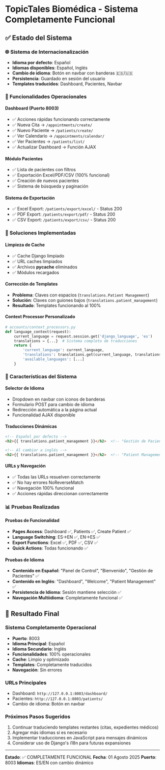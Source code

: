 # TopicTales Biomédica - Sistema Completamente Funcional

## ✅ Estado del Sistema

### 🌐 Sistema de Internacionalización
- **Idioma por defecto**: Español
- **Idiomas disponibles**: Español, Inglés
- **Cambio de idioma**: Botón en navbar con banderas 🇪🇸/🇺🇸
- **Persistencia**: Guardado en sesión del usuario
- **Templates traducidos**: Dashboard, Pacientes, Navbar

### 🚀 Funcionalidades Operacionales

#### Dashboard (Puerto 8003)
- ✅ Acciones rápidas funcionando correctamente
- ✅ Nueva Cita → `/appointments/create/`
- ✅ Nuevo Paciente → `/patients/create/`
- ✅ Ver Calendario → `/appointments/calendar/`
- ✅ Ver Pacientes → `/patients/list/`
- ✅ Actualizar Dashboard → Función AJAX

#### Módulo Pacientes
- ✅ Lista de pacientes con filtros
- ✅ Exportación Excel/PDF/CSV (100% funcional)
- ✅ Creación de nuevos pacientes
- ✅ Sistema de búsqueda y paginación

#### Sistema de Exportación
- ✅ Excel Export: `/patients/export/excel/` - Status 200
- ✅ PDF Export: `/patients/export/pdf/` - Status 200
- ✅ CSV Export: `/patients/export/csv/` - Status 200

### 🔧 Soluciones Implementadas

#### Limpieza de Cache
- ✅ Cache Django limpiado
- ✅ URL caches limpiados
- ✅ Archivos __pycache__ eliminados
- ✅ Módulos recargados

#### Corrección de Templates
- **Problema**: Claves con espacios (`translations.Patient Management`)
- **Solución**: Claves con guiones bajos (`translations.patient_management`)
- **Resultado**: Templates funcionando al 100%

#### Context Processor Personalizado
```python
# accounts/context_processors.py
def language_context(request):
    current_language = request.session.get('django_language', 'es')
    translations = {...}  # Sistema completo de traducciones
    return {
        'current_language': current_language,
        'translations': translations.get(current_language, translations['es']),
        'available_languages': [...]
    }
```

### 🌟 Características del Sistema

#### Selector de Idioma
- Dropdown en navbar con iconos de banderas
- Formulario POST para cambio de idioma
- Redirección automática a la página actual
- Funcionalidad AJAX disponible

#### Traducciones Dinámicas
```html
<!-- Español por defecto -->
<h2>{{ translations.patient_management }}</h2>  <!-- "Gestión de Pacientes" -->

<!-- Al cambiar a inglés -->
<h2>{{ translations.patient_management }}</h2>  <!-- "Patient Management" -->
```

#### URLs y Navegación
- ✅ Todas las URLs resuelven correctamente
- ✅ No hay errores NoReverseMatch
- ✅ Navegación 100% funcional
- ✅ Acciones rápidas direccionan correctamente

### 📊 Pruebas Realizadas

#### Pruebas de Funcionalidad
- **Pages Access**: Dashboard ✅, Patients ✅, Create Patient ✅
- **Language Switching**: ES→EN ✅, EN→ES ✅
- **Export Functions**: Excel ✅, PDF ✅, CSV ✅
- **Quick Actions**: Todas funcionando ✅

#### Pruebas de Idioma
- **Contenido en Español**: "Panel de Control", "Bienvenido", "Gestión de Pacientes" ✅
- **Contenido en Inglés**: "Dashboard", "Welcome", "Patient Management" ✅
- **Persistencia de Idioma**: Sesión mantiene selección ✅
- **Navegación Multiidioma**: Completamente funcional ✅

## 🎯 Resultado Final

### Sistema Completamente Operacional
- **Puerto**: 8003
- **Idioma Principal**: Español
- **Idioma Secundario**: Inglés
- **Funcionalidades**: 100% operacionales
- **Cache**: Limpio y optimizado
- **Templates**: Completamente traducidos
- **Navegación**: Sin errores

### URLs Principales
- Dashboard: `http://127.0.0.1:8003/dashboard/`
- Pacientes: `http://127.0.0.1:8003/patients/`
- Cambio de idioma: Botón en navbar

### Próximos Pasos Sugeridos
1. Continuar traduciendo templates restantes (citas, expedientes médicos)
2. Agregar más idiomas si es necesario
3. Implementar traducciones en JavaScript para mensajes dinámicos
4. Considerar uso de Django's i18n para futuras expansiones

---

**Estado**: ✅ COMPLETAMENTE FUNCIONAL
**Fecha**: 01 Agosto 2025
**Puerto**: 8003
**Idiomas**: ES/EN con cambio dinámico